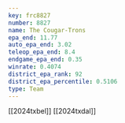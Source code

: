 ```yaml
---
key: frc8827
number: 8827
name: The Cougar-Trons
epa_end: 11.77
auto_epa_end: 3.02
teleop_epa_end: 8.4
endgame_epa_end: 0.35
winrate: 0.4074
district_epa_rank: 92
district_epa_percentile: 0.5106
type: Team
---
```

[[2024txbel]]
[[2024txdal]]
